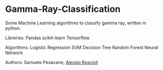 # Gamma-Ray-Classification
Some Machine Learning algorithms to classify gamma ray, written in python.

Libreries:
Pandas
scikit-learn
Tensorflow

Algorithms:
Logistic Regression
SVM
Decision Tree
Random Forest
Neural Network


Authors:
Samuele Pesacane, [Alessio Roscioli](https://github.com/alessio-git21)
